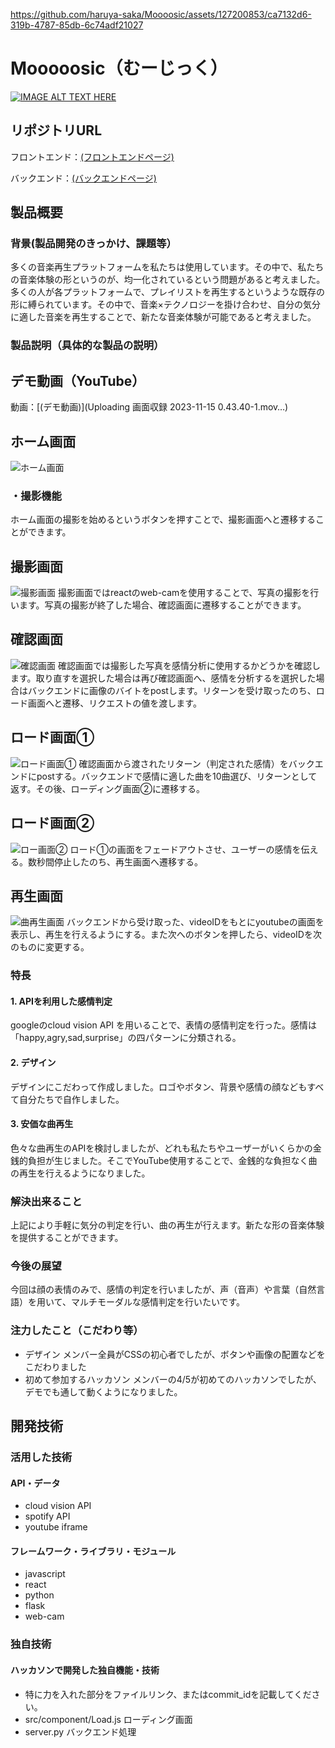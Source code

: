 
https://github.com/haruya-saka/Moooosic/assets/127200853/ca7132d6-319b-4787-85db-6c74adf21027
# Mooooosic（むーじっく）

[![IMAGE ALT TEXT HERE](https://jphacks.com/wp-content/uploads/2023/07/JPHACKS2023_ogp.png)](https://www.youtube.com/watch?v=yYRQEdfGjEg)

## リポジトリURL
フロントエンド：[(フロントエンドページ)](https://github.com/mooooosic/SubmitFrontend)

バックエンド：[(バックエンドページ)](https://github.com/mooooosic/SubmitBackend)
## 製品概要
### 背景(製品開発のきっかけ、課題等）
多くの音楽再生プラットフォームを私たちは使用しています。その中で、私たちの音楽体験の形というのが、均一化されているという問題があると考えました。多くの人が各プラットフォームで、プレイリストを再生するというような既存の形に縛られています。その中で、音楽×テクノロジーを掛け合わせ、自分の気分に適した音楽を再生することで、新たな音楽体験が可能であると考えました。
### 製品説明（具体的な製品の説明）
## デモ動画（YouTube）
動画：[(デモ動画)](Uploading 画面収録 2023-11-15 0.43.40-1.mov…)

## ホーム画面
![ホーム画面](https://github.com/jphacks/SP_2301/assets/115796549/ef24b7b8-f716-4c4a-b92d-883c1958a655)
### ・撮影機能
ホーム画面の撮影を始めるというボタンを押すことで、撮影画面へと遷移することができます。
## 撮影画面
![撮影画面](https://github.com/jphacks/SP_2301/assets/115796549/2f279219-c518-4fad-ae8e-a80e4641f360)
撮影画面ではreactのweb-camを使用することで、写真の撮影を行います。写真の撮影が終了した場合、確認画面に遷移することができます。
## 確認画面
![確認画面](https://github.com/jphacks/SP_2301/assets/115796549/498d9e70-4d60-4044-b550-a63494f12858)
確認画面では撮影した写真を感情分析に使用するかどうかを確認します。取り直すを選択した場合は再び確認画面へ、感情を分析するを選択した場合はバックエンドに画像のバイトをpostします。リターンを受け取ったのち、ロード画面へと遷移、リクエストの値を渡します。
## ロード画面①
![ロード画面①](https://github.com/jphacks/SP_2301/assets/115796549/9c6fba75-7c83-41ac-9bc9-6c37a9cfaa6c)
確認画面から渡されたリターン（判定された感情）をバックエンドにpostする。バックエンドで感情に適した曲を10曲選び、リターンとして返す。その後、ローディング画面②に遷移する。
## ロード画面②
![ロー画面②](https://github.com/jphacks/SP_2301/assets/115796549/a48342ef-e800-44f8-8213-c02c001b98df)
ロード①の画面をフェードアウトさせ、ユーザーの感情を伝える。数秒間停止したのち、再生画面へ遷移する。
## 再生画面
![曲再生画面](https://github.com/jphacks/SP_2301/assets/115796549/3e2aebb4-b775-41e3-83c4-6b6f8146d27b)
バックエンドから受け取った、videoIDをもとにyoutubeの画面を表示し、再生を行えるようにする。また次へのボタンを押したら、videoIDを次のものに変更する。

### 特長
#### 1. APIを利用した感情判定
googleのcloud vision API を用いることで、表情の感情判定を行った。感情は「happy,agry,sad,surprise」の四パターンに分類される。
#### 2. デザイン
デザインにこだわって作成しました。ロゴやボタン、背景や感情の顔などもすべて自分たちで自作しました。
#### 3. 安価な曲再生
色々な曲再生のAPIを検討しましたが、どれも私たちやユーザーがいくらかの金銭的負担が生じました。そこでYouTube使用することで、金銭的な負担なく曲の再生を行えるようになりました。

### 解決出来ること
上記により手軽に気分の判定を行い、曲の再生が行えます。新たな形の音楽体験を提供することができます。
### 今後の展望
今回は顔の表情のみで、感情の判定を行いましたが、声（音声）や言葉（自然言語）を用いて、マルチモーダルな感情判定を行いたいです。
### 注力したこと（こだわり等）
* デザイン
メンバー全員がCSSの初心者でしたが、ボタンや画像の配置などをこだわりました
* 初めて参加するハッカソン
メンバーの4/5が初めてのハッカソンでしたが、デモでも通して動くようになりました。

## 開発技術
### 活用した技術
#### API・データ


* cloud vision API
* spotify API
* youtube iframe 

#### フレームワーク・ライブラリ・モジュール
* javascript
* react
* python
* flask
* web-cam 


### 独自技術
#### ハッカソンで開発した独自機能・技術
* 特に力を入れた部分をファイルリンク、またはcommit_idを記載してください。
* src/component/Load.js
ローディング画面
* server.py
バックエンド処理
